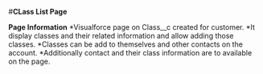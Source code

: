 #**CLass List Page**

**Page Information**
*Visualforce page on Class__c created for customer.
*It display classes and their related information and allow adding those classes.
*Classes can be add to themselves and other contacts on the account.
*Additionally contact and their class information are to available on the page.
